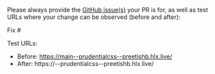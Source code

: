 Please always provide the [GitHub issue(s)](../issues) your PR is for, as well as test URLs where your change can be observed (before and after):

Fix #<gh-issue-id>

Test URLs:
- Before: https://main--prudentialcss--preetishb.hlx.live/
- After: https://<branch>--prudentialcss--preetishb.hlx.live/
